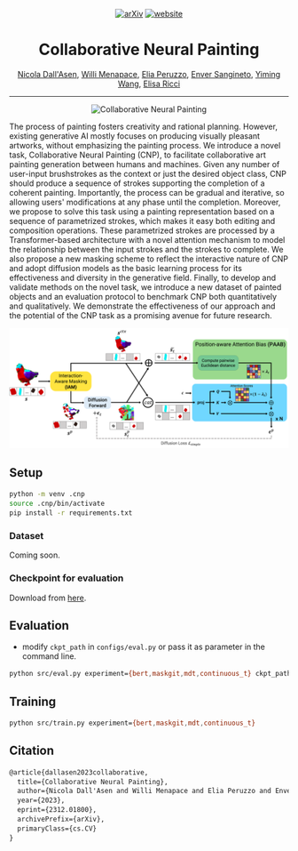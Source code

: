 <div align="center">

[![arXiv](https://img.shields.io/badge/arXiv-2312.01800-b31b1b.svg)](https://arxiv.org/abs/2312.01800)
[![website](https://img.shields.io/badge/website-fodark.xyz%2Fcollaborative&dash;neural&dash;painting-success)](https://fodark.xyz/collaborative-neural-painting)

# Collaborative Neural Painting

[Nicola Dall'Asen](https://scholar.google.com/citations?user=e7lgiYYAAAAJ&hl), [Willi Menapace](https://scholar.google.com/citations?hl=en&user=31ha1LgAAAAJ), [Elia Peruzzo](https://scholar.google.com/citations?hl=en&user=nWEJGz0AAAAJ), [Enver Sangineto](https://scholar.google.com/citations?hl=en&user=eJZlvlAAAAAJ), [Yiming Wang](https://scholar.google.com/citations?hl=en&user=KBZ3zrEAAAAJ), [Elisa Ricci](https://scholar.google.com/citations?user=xf1T870AAAAJ&hl=en)

---

![Collaborative Neural Painting](images/teaser.png)

</div>

The process of painting fosters creativity and rational planning. However, existing generative AI mostly focuses on producing visually pleasant artworks, without emphasizing the painting process. We introduce a novel task, Collaborative Neural Painting (CNP), to facilitate collaborative art painting generation between humans and machines. Given any number of user-input brushstrokes as the context or just the desired object class, CNP should produce a sequence of strokes supporting the completion of a coherent painting. Importantly, the process can be gradual and iterative, so allowing users' modifications at any phase until the completion. Moreover, we propose to solve this task using a painting representation based on a sequence of parametrized strokes, which makes it easy both editing and composition operations. These parametrized strokes are processed by a Transformer-based architecture with a novel attention mechanism to model the relationship between the input strokes and the strokes to complete. We also propose a new masking scheme to reflect the interactive nature of CNP and adopt diffusion models as the basic learning process for its effectiveness and diversity in the generative field. Finally, to develop and validate methods on the novel task, we introduce a new dataset of painted objects and an evaluation protocol to benchmark CNP both quantitatively and qualitatively. We demonstrate the effectiveness of our approach and the potential of the CNP task as a promising avenue for future research.

![Collaborative Neural Painting Method](images/method.png)

## Setup

```bash
python -m venv .cnp
source .cnp/bin/activate
pip install -r requirements.txt
```

### Dataset

Coming soon.

### Checkpoint for evaluation

Download from [here](https://mega.nz/file/44IV1bKC#KYwP9JEKSyWNkiFZUZBKWHUsZaVNZwygxahVb8yim6c).

## Evaluation

- modify `ckpt_path` in `configs/eval.py` or pass it as parameter in the command line.

```bash
python src/eval.py experiment={bert,maskgit,mdt,continuous_t} ckpt_path=/path/to/checkpoint
```

## Training

```bash
python src/train.py experiment={bert,maskgit,mdt,continuous_t}
```

## Citation

```latex
@article{dallasen2023collaborative,
  title={Collaborative Neural Painting}, 
  author={Nicola Dall'Asen and Willi Menapace and Elia Peruzzo and Enver Sangineto and Yiming Wang and Elisa Ricci},
  year={2023},
  eprint={2312.01800},
  archivePrefix={arXiv},
  primaryClass={cs.CV}
}
```
